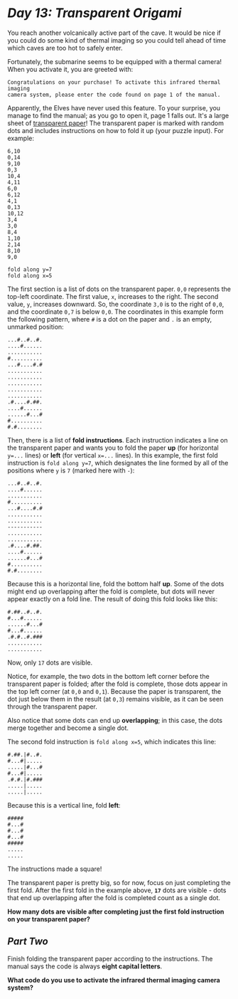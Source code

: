 # ***Day 13: Transparent Origami***

You reach another volcanically active part of the cave. It would be nice if you could do some kind of thermal imaging so you could tell ahead of time which caves are too hot to safely enter.

Fortunately, the submarine seems to be equipped with a thermal camera! When you activate it, you are greeted with:

<pre><code>Congratulations on your purchase! To activate this infrared thermal imaging
camera system, please enter the code found on page 1 of the manual.
</code></pre>

Apparently, the Elves have never used this feature. To your surprise, you manage to find the manual; as you go to open it, page 1 falls out. It's a large sheet of [transparent paper](https://en.wikipedia.org/wiki/Transparency_(projection))! The transparent paper is marked with random dots and includes instructions on how to fold it up (your puzzle input). For example:

<pre><code>6,10
0,14
9,10
0,3
10,4
4,11
6,0
6,12
4,1
0,13
10,12
3,4
3,0
8,4
1,10
2,14
8,10
9,0

fold along y=7
fold along x=5
</code></pre>

The first section is a list of dots on the transparent paper. `0,0` represents the top-left coordinate. The first value, `x`, increases to the right. The second value, `y`, increases downward. So, the coordinate `3,0` is to the right of `0,0`, and the coordinate `0,7` is below `0,0`. The coordinates in this example form the following pattern, where `#` is a dot on the paper and `.` is an empty, unmarked position:

<pre><code>...#..#..#.
....#......
...........
#..........
...#....#.#
...........
...........
...........
...........
...........
.#....#.##.
....#......
......#...#
#..........
#.#........
</code></pre>

Then, there is a list of **fold instructions**. Each instruction indicates a line on the transparent paper and wants you to fold the paper **up** (for horizontal `y=...` lines) or **left** (for vertical `x=...` lines). In this example, the first fold instruction is `fold along y=7`, which designates the line formed by all of the positions where `y` is `7` (marked here with `-`):

<pre><code>...#..#..#.
....#......
...........
#..........
...#....#.#
...........
...........
-----------
...........
...........
.#....#.##.
....#......
......#...#
#..........
#.#........
</code></pre>

Because this is a horizontal line, fold the bottom half **up**. Some of the dots might end up overlapping after the fold is complete, but dots will never appear exactly on a fold line. The result of doing this fold looks like this:

<pre><code>#.##..#..#.
#...#......
......#...#
#...#......
.#.#..#.###
...........
...........
</code></pre>

Now, only `17` dots are visible.

Notice, for example, the two dots in the bottom left corner before the transparent paper is folded; after the fold is complete, those dots appear in the top left corner (at `0,0` and `0,1`). Because the paper is transparent, the dot just below them in the result (at `0,3`) remains visible, as it can be seen through the transparent paper.

Also notice that some dots can end up **overlapping**; in this case, the dots merge together and become a single dot.

The second fold instruction is `fold along x=5`, which indicates this line:

<pre><code>#.##.|#..#.
#...#|.....
.....|#...#
#...#|.....
.#.#.|#.###
.....|.....
.....|.....
</code></pre>

Because this is a vertical line, fold **left**:

<pre><code>#####
#...#
#...#
#...#
#####
.....
.....
</code></pre>

The instructions made a square!

The transparent paper is pretty big, so for now, focus on just completing the first fold. After the first fold in the example above, **`17`** dots are visible - dots that end up overlapping after the fold is completed count as a single dot.

**How many dots are visible after completing just the first fold instruction on your transparent paper?**
 
## ***Part Two***

Finish folding the transparent paper according to the instructions. The manual says the code is always **eight capital letters**.

**What code do you use to activate the infrared thermal imaging camera system?**
 
